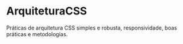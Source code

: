 # ArquiteturaCSS
Práticas de arquitetura CSS simples e robusta, responsividade, boas práticas e metodologias.
